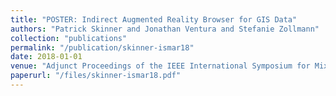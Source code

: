 ```yaml
---
title: "POSTER: Indirect Augmented Reality Browser for GIS Data"
authors: "Patrick Skinner and Jonathan Ventura and Stefanie Zollmann"
collection: "publications"
permalink: "/publication/skinner-ismar18"
date: 2018-01-01
venue: "Adjunct Proceedings of the IEEE International Symposium for Mixed and Augmented Reality 2018"
paperurl: "/files/skinner-ismar18.pdf"
---
```

